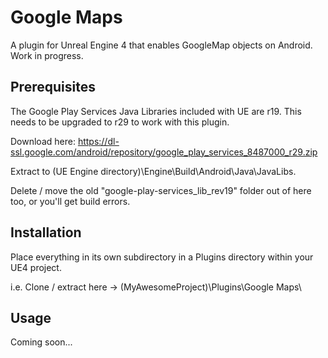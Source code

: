 # Google Maps
A plugin for Unreal Engine 4 that enables GoogleMap objects on Android. Work in progress. 

## Prerequisites
The Google Play Services Java Libraries included with UE are r19. This needs to be upgraded to r29 to work with this plugin.

Download here: https://dl-ssl.google.com/android/repository/google_play_services_8487000_r29.zip

Extract to (UE Engine directory)\Engine\Build\Android\Java\JavaLibs.

Delete / move the old "google-play-services_lib_rev19" folder out of here too, or you'll get build errors.

## Installation
Place everything in its own subdirectory in a Plugins directory within your UE4 project.

i.e. Clone / extract here -> (MyAwesomeProject)\Plugins\Google Maps\

## Usage
Coming soon...
